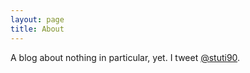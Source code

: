 ```yaml
---
layout: page
title: About
---
```


A blog about nothing in particular, yet. I tweet [@stuti90](https://twitter.com/stuti90).